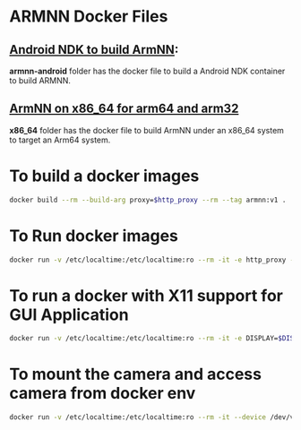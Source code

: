 # ARMNN Docker Files


## [Android NDK to build ArmNN](https://github.com/ARM-software/armnn/blob/branches/armnn_20_02/BuildGuideAndroidNDK.md):</br>

<b>armnn-android</b> folder has the docker file to build a Android NDK container to build ARMNN.

## [ArmNN on x86_64 for arm64 and arm32](https://github.com/ARM-software/armnn/blob/branches/armnn_20_02/BuildGuideCrossCompilation.md)

<b>x86_64</b> folder has the docker file to build ArmNN under an x86_64 system to target an Arm64 system.

# To build a docker images
```bash
docker build --rm --build-arg proxy=$http_proxy --rm --tag armnn:v1 .
```

# To Run docker images
```bash
docker run -v /etc/localtime:/etc/localtime:ro --rm -it -e http_proxy -e https_proxy -e ftp_proxy -v `pwd`:/work armnn:v1 bash
```

# To run a docker with X11 support for GUI Application
```bash
docker run -v /etc/localtime:/etc/localtime:ro --rm -it -e DISPLAY=$DISPLAY -v /tmp/.X11-unix:/tmp/.X11-unix -e http_proxy -e https_proxy -e ftp_proxy -v `pwd`:/work armnn:v1 bash
```

# To mount the camera and access camera from docker env
```bash
docker run -v /etc/localtime:/etc/localtime:ro --rm -it --device /dev/video0 -e http_proxy -e https_proxy -e ftp_proxy -v `pwd`:/work armnn:v1 bash
```




